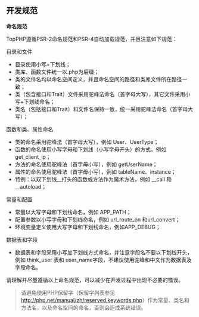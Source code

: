 ## 开发规范

**命名规范**

TopPHP遵循PSR-2命名规范和PSR-4自动加载规范，并且注意如下规范：

目录和文件
* 目录使用小写+下划线；
* 类库、函数文件统一以.php为后缀；
* 类的文件名均以命名空间定义，并且命名空间的路径和类库文件所在路径一致；
* 类（包含接口和Trait）文件采用驼峰法命名（首字母大写），其它文件采用小写+下划线命名；
* 类名（包括接口和Trait）和文件名保持一致，统一采用驼峰法命名（首字母大写）；

函数和类、属性命名
* 类的命名采用驼峰法（首字母大写），例如 User、UserType；
* 函数的命名使用小写字母和下划线（小写字母开头）的方式，例如 get_client_ip；
* 方法的命名使用驼峰法（首字母小写），例如 getUserName；
* 属性的命名使用驼峰法（首字母小写），例如 tableName、instance；
* 特例：以双下划线__打头的函数或方法作为魔术方法，例如 __call 和 __autoload；

常量和配置
* 常量以大写字母和下划线命名，例如 APP_PATH；
* 配置参数以小写字母和下划线命名，例如 url_route_on 和url_convert；
* 环境变量定义使用大写字母和下划线命名，例如APP_DEBUG；

数据表和字段
* 数据表和字段采用小写加下划线方式命名，并注意字段名不要以下划线开头，例如 think_user 表和 user_name字段，不建议使用驼峰和中文作为数据表及字段命名。

请理解并尽量遵循以上命名规范，可以减少在开发过程中出现不必要的错误。

>请避免使用PHP保留字（保留字列表参见 <a href="http://php.net/manual/zh/reserved.keywords.php">http://php.net/manual/zh/reserved.keywords.php</a>）作为常量、类名和方法名，以及命名空间的命名，否则会造成系统错误。